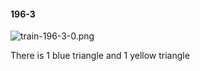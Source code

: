 #### 196-3
![train-196-3-0.png](https://github.com/lil-lab/nlvr/raw/master/nlvr/train/images/69/train-196-3-0.png "train-196-3-0.png")

There is 1 blue triangle and 1 yellow triangle
